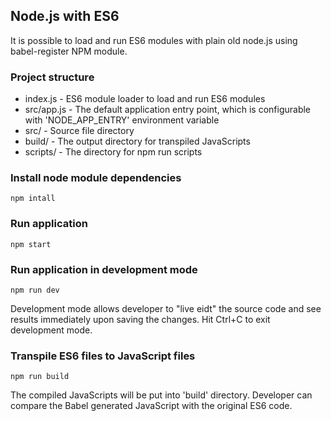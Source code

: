 ## Node.js with ES6

It is possible to load and run ES6 modules with plain old node.js using babel-register NPM module.

### Project structure

* index.js - ES6 module loader to load and run ES6 modules
* src/app.js - The default application entry point, which is configurable with 'NODE_APP_ENTRY' environment variable
* src/ - Source file directory
* build/ - The output directory for transpiled JavaScripts
* scripts/ - The directory for npm run scripts


### Install node module dependencies
```
npm intall
```

### Run application
```
npm start
```

### Run application in development mode
```
npm run dev
```
Development mode allows developer to "live eidt" the source code and see results immediately upon saving the changes. Hit Ctrl+C to exit development mode.

### Transpile ES6 files to JavaScript files
```
npm run build
```
The compiled JavaScripts will be put into 'build' directory. Developer can compare the Babel generated JavaScript with the original ES6 code.
